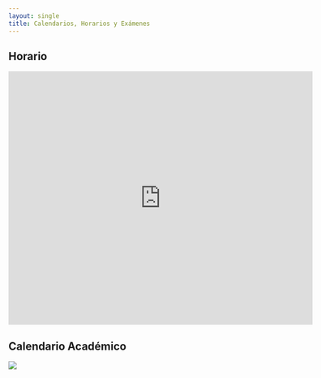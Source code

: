 ```yaml
---
layout: single
title: Calendarios, Horarios y Exámenes
---
```



## Horario

<iframe 
src="https://calendar.google.com/calendar/b/2/embed?mode=WEEK&amp;height=500&amp;wkst=2&amp;hl=es&amp;bgcolor=%23cc33cc&amp;src=ull.edu.es_8hcqtfr5u2h3o1v2smnmcqqu50%40group.calendar.google.com&amp;color=%238C500B&amp;ctz=Atlantic%2FCanary" 
style="border-width:0" 
width="600" 
height="500" 
frameborder="0" 
scrolling="yes">
</iframe>

## Calendario Académico

[![](https://www.ull.es/estudios-docencia/wp-content/uploads/sites/7/2020/07/calendarios-2020-21.jpg)]({{site.calendario_academico}})

<!--
## Adaptación de Procesadores de Lenguajes a la Docencia y Evaluación No Presencial

* [Adaptación de Procesadores de Lenguajes a la Docencia y Evaluación No Presencial](covid19)
-->

<!--

## Normativa de Evaluación

* [Resolución de 8 de enero de 2016, por la que se dispone la publicación del
Reglamento de Evaluación y Calificación de la Universidad de La Laguna (BOC de 19
de enero de 2016)](https://riull.ull.es/xmlui/bitstream/handle/915/4096/reglamento_evaluacion_calificacion.pdf)
* [Acuerdo 12/CG 27-06-2017 por el que se aprueba el Reglamento de la
Evaluación Curricular por Compensación de la Universidad de La Laguna](https://riull.ull.es/xmlui/bitstream/handle/915/8580/acuerdo12.pdf?sequence=1&isAllowed=y)
-->

<!--
## Exámenes de convocatoria

* <a href="{{site.calendario_examenes}}" target="_blank">Enlace al Calendario Oficial de exámenes de Tercer curso</a>

*  Exámenes 13926312 Procesadores de Lenguajes
  
Se mantienen las fechas y las horas. 

- 5 de junio 9:00
- 12 de junio 9:00
- 6 de julio 9:30
- 10 de septiembre 9:30


## Revisión de Calificaciones

- Convocatoria de Junio y Evaluación Contínua: Fecha a anunciar. 

## Cierre de actas 

- Convocatoria de enero: 7 de febrero
- Convocatoria de fin de carrera (marzo): 20 de marzo
- Convocatoria de junio: 18 de junio
- Convocatoria de julio: 15 de julio
- Convocatoria de septiembre de 2020: 18 de septiembre

## Sobre las Calificaciones de Prácticas 

En una primera publicación de calificaciones aparecerá una lista con los alumnos que tienen las prácticas **APTAS** o **NO APTAS**.


Para los alumnos que tienen las prácticas **NO APTAS** y que han estado asistiendo y entregando prácticas y cuentan con la valoración favorable del profesor para ampliaciones de plazo en la entrega: 
este estado puede cambiar si entregan posteriormente al examen de convocatoria al que se presenten - en el plazo citado de cinco días antes del cierre de actas - prácticas que son evaluadas favorablemente.


Los exámenes de convocatoria incluyen una serie de apartados especiales para los alumnos que no tienen las prácticas aptas en el momento de la convocatoria.

## Q&A

* Pregunta después de publicadas las notas de prácticas y antes de la convocatoria: He visto que las prácticas las tengo aptas y entonces me preguntaba si finalmente el TFA debo entregarlo o si las notas de prácticas ya están cerradas.
* Respuesta:
  1. La nota del TFA es independiente de la de prácticas y hay que superar el TFA para aprobar la asignatura.
  2. Las notas de practicas no están aún cerradas. Se pueden entregar y mejorar las prácticas para obtener una mejor calificación. La calificación de APTO significa que no es necesario hacer la parte práctica de los exámenes de convocatoria.

-->

<!--
## Instrucciones para los exámenes de Convocatoria

1. El examen de convocatoria consiste en una prueba escrita
2. Deberán traer un bolígrafo con carga suficiente. El papel será proporcionado por el profesor. No se permite el uso de dispositivos móviles ni electrónicos, libros, apuntes, etc.  durante el examen
3. La prueba contiene un conjunto de preguntas  para aquellos  alumnos que no hacen uso de la evaluación contínua  (alumnos que no han superado las prácticas)
4. La prueba tendrá una duración de no mas de tres horas para los alumnos que no hacen uso de la evaluación contínua y de no mas de dos para los que van por evaluación contínua
4. Si lo desea, índiqueme con antelación si necesita un justificante documental de haber realizado el examen.
5. Los alumnos que no tienen aptas las prácticas deberán acreditar su identidad  mediante la exhibición de su carné de estudiante, documento nacional de identidad, pasaporte o, en su defecto, acreditación suficiente a juicio del profesor. Caso de no poder acreditar su identidad, el alumnado podrá realizar la prueba de evaluación realizando una declaración jurada, y deberá acreditar su identidad el primer día lectivo posterior a la misma.
6. La suplantación de identidad será comunicada al decanato o dirección del centro, para el inicio del trámite correspondiente, a los efectos de determinar las consecuencias disciplinarias a las que hubiere lugar por parte del alumnado implicado.
7. El empleo por parte del alumnado de medios ilícitos o fraudulentos en la realización de la prueba conducirá a la calificación numérica de 0, debiendo abandonar el lugar de la prueba y quedando sujeto a las consecuencias disciplinarias que se pudieran derivar de su conducta.
8. Iniciada la prueba no se permitirá al alumnado la entrada al lugar de realización, salvo por razones excepcionales que habrán de ser valoradas por el profesor. El alumnado solo podrá abandonarlo durante la realización de la misma, si está autorizado o acompañado por el profesorado responsable de la vigilancia. En otro caso, el abandono del recinto implicará la finalización del examen, que ha de ser entregado por el estudiante al profesorado.
9. En el caso de que el alumnado que se presente a la realización de la prueba no conste en el acta en la asignatura, se le permitirá que la lleve a cabo, quedando pendiente su evaluación de la posible subsanación de su situación administrativa.
-->


